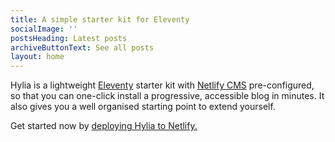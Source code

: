 ```yaml
---
title: A simple starter kit for Eleventy
socialImage: ''
postsHeading: Latest posts
archiveButtonText: See all posts
layout: home
---
```

Hylia is a lightweight [Eleventy](https://11ty.io) starter kit with [Netlify CMS](https://www.netlifycms.org/) pre-configured, so that you can one-click install a progressive, accessible blog in minutes. It also gives you a well organised starting point to extend yourself.

Get started now by [deploying Hylia to Netlify.](https://app.netlify.com/start/deploy?repository=https://github.com/andybelldesign/hylia&stack=cms)

